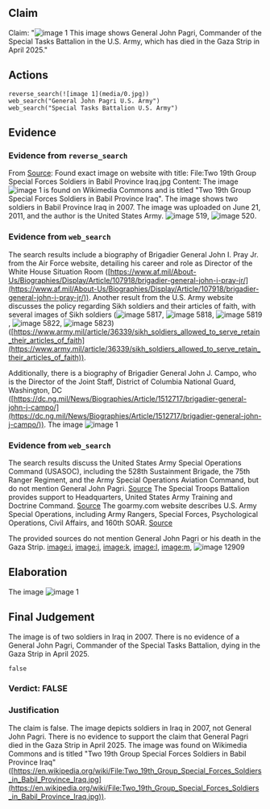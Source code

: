 ## Claim
Claim: "![image 1](media/0.jpg) This image shows General John Pagri, Commander of the Special Tasks Battalion in the U.S. Army, which has died in the Gaza Strip in April 2025."

## Actions
```
reverse_search(![image 1](media/0.jpg))
web_search("General John Pagri U.S. Army")
web_search("Special Tasks Battalion U.S. Army")
```

## Evidence
### Evidence from `reverse_search`
From [Source](https://en.wikipedia.org/wiki/File:Two_19th_Group_Special_Forces_Soldiers_in_Babil_Province_Iraq.jpg): Found exact image on website with title: File:Two 19th Group Special Forces Soldiers in Babil Province Iraq.jpg
Content: The image ![image 1](media/0.jpg) is found on Wikimedia Commons and is titled "Two 19th Group Special Forces Soldiers in Babil Province Iraq". The image shows two soldiers in Babil Province Iraq in 2007. The image was uploaded on June 21, 2011, and the author is the United States Army. ![image 519](media/2025-07-18_21-08-1752872920-799231.jpg), ![image 520](media/2025-07-18_21-08-1752872921-662230.jpg).


### Evidence from `web_search`
The search results include a biography of Brigadier General John I. Pray Jr. from the Air Force website, detailing his career and role as Director of the White House Situation Room ([https://www.af.mil/About-Us/Biographies/Display/Article/107918/brigadier-general-john-i-pray-jr/](https://www.af.mil/About-Us/Biographies/Display/Article/107918/brigadier-general-john-i-pray-jr/)). Another result from the U.S. Army website discusses the policy regarding Sikh soldiers and their articles of faith, with several images of Sikh soldiers (![image 5817](media/2025-08-29_19-28-1756495728-701519.jpg), ![image 5818](media/2025-08-29_19-28-1756495729-773948.jpg), ![image 5819](media/2025-08-29_19-28-1756495732-081249.jpg), ![image 5822](media/2025-08-29_19-28-1756495733-564827.jpg), ![image 5823](media/2025-08-29_19-28-1756495734-427775.jpg)) ([https://www.army.mil/article/36339/sikh_soldiers_allowed_to_serve_retain_their_articles_of_faith](https://www.army.mil/article/36339/sikh_soldiers_allowed_to_serve_retain_their_articles_of_faith)).

Additionally, there is a biography of Brigadier General John J. Campo, who is the Director of the Joint Staff, District of Columbia National Guard, Washington, DC ([https://dc.ng.mil/News/Biographies/Article/1512717/brigadier-general-john-j-campo/](https://dc.ng.mil/News/Biographies/Article/1512717/brigadier-general-john-j-campo/)). The image ![image 1](media/0.jpg)

### Evidence from `web_search`
The search results discuss the United States Army Special Operations Command (USASOC), including the 528th Sustainment Brigade, the 75th Ranger Regiment, and the Army Special Operations Aviation Command, but do not mention General John Pagri. [Source](https://en.wikipedia.org/wiki/United_States_Army_Special_Operations_Command) The Special Troops Battalion provides support to Headquarters, United States Army Training and Doctrine Command. [Source](https://www.tradoc.army.mil/specialtroopsbattalion/) The goarmy.com website describes U.S. Army Special Operations, including Army Rangers, Special Forces, Psychological Operations, Civil Affairs, and 160th SOAR. [Source](https://www.goarmy.com/careers-and-jobs/specialty-careers/special-ops)

The provided sources do not mention General John Pagri or his death in the Gaza Strip. <image:i>, <image:j>, <image:k>, <image:l>, <image:m>, ![image 12909](media/2025-08-31_15-18-1756653532-396184.jpg)


## Elaboration
The image ![image 1](media/0.jpg)

## Final Judgement
The image is of two soldiers in Iraq in 2007. There is no evidence of a General John Pagri, Commander of the Special Tasks Battalion, dying in the Gaza Strip in April 2025.

`false`

### Verdict: FALSE

### Justification
The claim is false. The image depicts soldiers in Iraq in 2007, not General John Pagri. There is no evidence to support the claim that General Pagri died in the Gaza Strip in April 2025. The image was found on Wikimedia Commons and is titled "Two 19th Group Special Forces Soldiers in Babil Province Iraq" ([https://en.wikipedia.org/wiki/File:Two_19th_Group_Special_Forces_Soldiers_in_Babil_Province_Iraq.jpg](https://en.wikipedia.org/wiki/File:Two_19th_Group_Special_Forces_Soldiers_in_Babil_Province_Iraq.jpg)).
